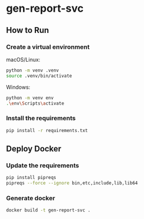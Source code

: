 # gen-report-svc

## How to Run

### Create a virtual environment

 macOS/Linux:

```bash
python -m venv .venv
source .venv/bin/activate
```

Windows:

```bash
python -m venv env
.\env\Scripts\activate
```

### Install the requirements

```bash
pip install -r requirements.txt
```

## Deploy Docker

### Update the requirements

```bash
pip install pipreqs
pipreqs --force --ignore bin,etc,include,lib,lib64
```

### Generate docker

```bash
docker build -t gen-report-svc .
```
